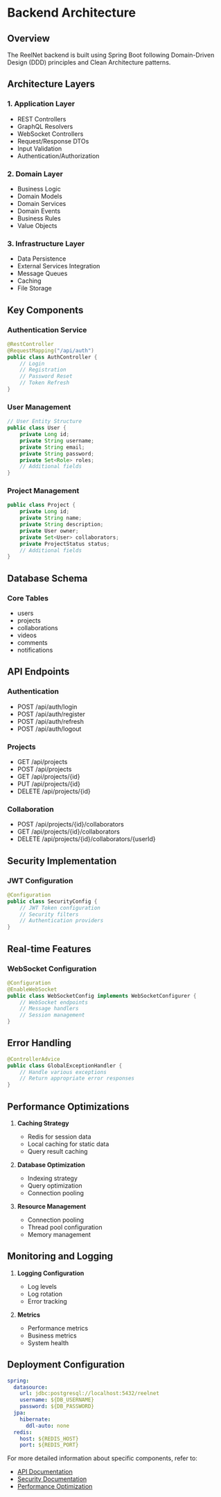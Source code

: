 # Backend Architecture

## Overview

The ReelNet backend is built using Spring Boot following Domain-Driven Design (DDD) principles and Clean Architecture patterns.

## Architecture Layers

### 1. Application Layer
- REST Controllers
- GraphQL Resolvers
- WebSocket Controllers
- Request/Response DTOs
- Input Validation
- Authentication/Authorization

### 2. Domain Layer
- Business Logic
- Domain Models
- Domain Services
- Domain Events
- Business Rules
- Value Objects

### 3. Infrastructure Layer
- Data Persistence
- External Services Integration
- Message Queues
- Caching
- File Storage

## Key Components

### Authentication Service
```java
@RestController
@RequestMapping("/api/auth")
public class AuthController {
    // Login
    // Registration
    // Password Reset
    // Token Refresh
}
```

### User Management
```java
// User Entity Structure
public class User {
    private Long id;
    private String username;
    private String email;
    private String password;
    private Set<Role> roles;
    // Additional fields
}
```

### Project Management
```java
public class Project {
    private Long id;
    private String name;
    private String description;
    private User owner;
    private Set<User> collaborators;
    private ProjectStatus status;
    // Additional fields
}
```

## Database Schema

### Core Tables
- users
- projects
- collaborations
- videos
- comments
- notifications

## API Endpoints

### Authentication
- POST /api/auth/login
- POST /api/auth/register
- POST /api/auth/refresh
- POST /api/auth/logout

### Projects
- GET /api/projects
- POST /api/projects
- GET /api/projects/{id}
- PUT /api/projects/{id}
- DELETE /api/projects/{id}

### Collaboration
- POST /api/projects/{id}/collaborators
- GET /api/projects/{id}/collaborators
- DELETE /api/projects/{id}/collaborators/{userId}

## Security Implementation

### JWT Configuration
```java
@Configuration
public class SecurityConfig {
    // JWT Token configuration
    // Security filters
    // Authentication providers
}
```

## Real-time Features

### WebSocket Configuration
```java
@Configuration
@EnableWebSocket
public class WebSocketConfig implements WebSocketConfigurer {
    // WebSocket endpoints
    // Message handlers
    // Session management
}
```

## Error Handling

```java
@ControllerAdvice
public class GlobalExceptionHandler {
    // Handle various exceptions
    // Return appropriate error responses
}
```

## Performance Optimizations

1. **Caching Strategy**
   - Redis for session data
   - Local caching for static data
   - Query result caching

2. **Database Optimization**
   - Indexing strategy
   - Query optimization
   - Connection pooling

3. **Resource Management**
   - Connection pooling
   - Thread pool configuration
   - Memory management

## Monitoring and Logging

1. **Logging Configuration**
   - Log levels
   - Log rotation
   - Error tracking

2. **Metrics**
   - Performance metrics
   - Business metrics
   - System health

## Deployment Configuration

```yaml
spring:
  datasource:
    url: jdbc:postgresql://localhost:5432/reelnet
    username: ${DB_USERNAME}
    password: ${DB_PASSWORD}
  jpa:
    hibernate:
      ddl-auto: none
  redis:
    host: ${REDIS_HOST}
    port: ${REDIS_PORT}
```

For more detailed information about specific components, refer to:
- [API Documentation](../api/)
- [Security Documentation](../technical/security.md)
- [Performance Optimization](../technical/performance.md) 